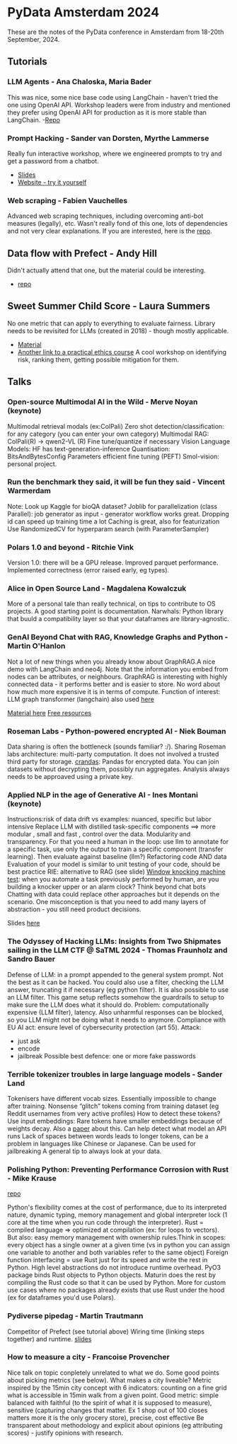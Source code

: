 # PyData Amsterdam 2024
These are the notes of the PyData conference in Amsterdam from 18-20th September, 2024.

## Tutorials

### LLM Agents - Ana Chaloska, Maria Bader

This was nice, some nice base code using LangChain - haven't tried the one using OpenAI API.
Workshop leaders were from industry and mentioned they prefer using OpenAI API for production as it is more stable than LangChain.
-[Repo](https://github.com/mkmbader/pydata_workshop_September2024)

### Prompt Hacking - Sander van Dorsten, Myrthe Lammerse

Really fun interactive workshop, where we engineered prompts to try and get a password from a chatbot.
- [Slides](https://amsterdam2024.pydata.org/cfp/talk/DTTGNH/)
- [Website - try it yourself](https://tensortrust.ai/)

### Web scraping - Fabien Vauchelles

Advanced web scraping techniques, including overcoming anti-bot measures (legally), etc.
Wasn't really fond of this one, lots of dependencies and not very clear explanations. If you are interested, here is the [repo](https://github.com/fabienvauchelles/scraping-workshop).

## Data flow with Prefect - Andy Hill

Didn't actually attend that one, but the material could be interesting.

- [repo](https://github.com/Cadarn/PyData-Prefect-Workshop)

## Sweet Summer Child Score - Laura Summers

No one metric that can apply to everything to evaluate fairness.
Library needs to be revisited for LLMs (created in 2018) - though mostly applicable.
- [Material](https://summerscope.github.io/slides/summerchild-workshop/)
- [Another link to a practical ethics course](https://ethics.fast.ai/)
A cool workshop on identifying risk, ranking them, getting possible mitigation for them.

## Talks

### Open-source Multimodal AI in the Wild - Merve Noyan (keynote)

Multimodal retrieval modals (ex:ColPali)
Zero shot detection/classification: for any category (you can enter your own category)
Multimodal RAG: ColPali(R) -> qwen2-VL (R)
Fine tune/quantize if necessary
Vision Language Models: HF has text-generation-inference
Quantisation: BitsAndBytesConfig
Parameters efficient fine tuning (PEFT)
Smol-vision: personal project.

### Run the benchmark they said, it will be fun they said - Vincent Warmerdam

Note: Look up Kaggle for bioQA dataset?
Joblib for parallelization (class Parallel): job generator as input - generator workflow works great.
Dropping id can speed up training time a lot
Caching is great, also for featurization
Use RandomizedCV for hyperparam search (with ParameterSampler)

### Polars 1.0 and beyond - Ritchie Vink

Version 1.0: there will be a GPU release.
Improved parquet performance.
Implemented correctness (error raised early, eg types).

### Alice in Open Source Land - Magdalena Kowalczuk

More of a personal tale than really technical, on tips to contribute to OS projects.
A good starting point is documentation.
Narwhals: Python library that buuld a compatibility layer so that your dataframes are library-agnostic.

### GenAI Beyond Chat with RAG, Knowledge Graphs and Python - Martin O'Hanlon

Not a lot of new things when you already know about GraphRAG.A nice demo with LangChain and neo4j.
Note that the information you embed from nodes can be attributes, or neighbours.
GraphRAG is interesting with highly connected data - it performs better and is easier to store.
No word about how much more expensive it is in terms of compute.
Function of interest: LLM graph transformer (langchain) also used [here](https://github.com/neo4j-labs/llm-graph-builder)

[Material here](https://github.com/martinohanlon/pydata-ams-24)
[Free resources](graphacademy.neo4j.com)

### Roseman Labs - Python-powered encrypted AI - Niek Bouman

Data sharing is often the bottleneck (sounds familiar? :/).
Sharing Roseman labs architecture: multi-party computation.
It does not involved a trusted third party for storage.
[crandas](https://docs.rosemanlabs.com/latest/index.html): Pandas for encrypted data. You can join datasets without decrypting them, possibly run aggregates. Analysis always needs to be approaved using a private key.

### Applied NLP in the age of Generative AI - Ines Montani (keynote)

Instructions:risk of data drift vs examples: nuanced, specific but labor intensive
Replace LLM with distilled task-specific components ==> more modular , small and fast , control over the data. Modularity and transparency.
For that you need a human in the loop: use llm to annotate for a specific task, use only the output to train a specific component (transfer learning). Then evaluate against baseline (llm?)
Refactoring code AND data
Evaluation of your model is similar to unit testing of your code, should be best practice
RIE: alternative to RAG (see slide)
[Window knocking machine test](https://ines.io/blog/window-knocking-machine-test/): when you automate a task previously performed by human, are you building a knocker upper or an alarm clock? Think beyond chat bots
Chatting with data could replace other approaches but it depends on the scenario. One misconception is that you need to add many layers of abstraction - you still need product decisions.

Slides [here](https://speakerdeck.com/inesmontani/applied-nlp-in-the-age-of-generative-ai)


### The Odyssey of Hacking LLMs: Insights from Two Shipmates sailing in the LLM CTF @ SaTML 2024 - Thomas Fraunholz and Sandro Bauer

Defense of LLM: in a prompt appended to the general system prompt. Not the best as it can be hacked.
You could also use a filter, checking the LLM answer, truncating it if necessary (eg python filter). It is also possible to use an LLM filter.
This game setup reflects somehow the guardrails to setup to make sure the LLM does what it should do.
Problem: computationally expensive (LLM filter), latency. Also unharmful responses can be blocked, so you LLM might not be doing what it needs to anymore.
Compliance with EU AI act: ensure level of cybersecurity protection (art 55).
Attack:
- just ask
- encode
- jailbreak
Possible best defence: one or more fake passwords

### Terrible tokenizer troubles in large language models - Sander Land

Tokenisers have different vocab sizes.
Essentially impossible to change after training.
Nonsense “glitch” tokens coming from training dataset (eg Reddit usernames from very active profiles)
How to detect these tokens?
Use input embeddings: Rare tokens have smaller embeddings because of weights decay. Also a [paper](https://arxiv.org/pdf/2405.05417) about this.
Can help detect what model an API runs
Lack of spaces between words leads to longer tokens, can be a problem in languages like Chinese or Japanese.
Can be used for jailbreaking
A general tip to always look at your data.

### Polishing Python: Preventing Performance Corrosion with Rust - Mike Krause

[repo](https://github.com/MBKraus/pydata_payment_handler)

Python's flexibility comes at the cost of performance, due to its interpreted nature, dynamic typing, memory management and global interpreter lock (1 core at the time when you run code through the interpreter).
Rust = compiled language => optimized at compilation (ex: for loops to vectors).
But also: easy memory management with ownership rules.Think in scopes: every object has a single owner at a given time (vs in python you can assign one variable to another and both variables refer to the same object)
Foreign function interfacing = use Rust just for its speed and write the rest in Python.
High level abstractions do not introduce runtime overhead.
PyO3 package binds Rust objects to Python objects. Maturin does the rest by compiling the Rust code so that it can be used by Python.
More for custom use cases where no packages already exists that use Rust under the hood (ex for dataframes you'd use Polars).


### Pydiverse pipedag - Martin Trautmann

Competitor of Prefect (see tutorial above)
Wiring time (linking steps together) and runtime.
[slides](https://drive.google.com/file/d/1luFqwKsWFUghkyVcowvhRtdNEIryEcgv/view)

### How to measure a city - Francoise Provencher

Nice talk on topic conpletely unrelated to what we do. Some good points about picking metrics (see below).
What makes a city liveable?
Metric inspired by the 15min city concept with 6 indicators: counting on a fine grid what is accessible in 15min walk from a given point.
Good metric: simple balanced with faithful (to the spirit of what it is supposed to measure), sensitive (capturing changes that matter. Ex 1 shop out of 100 closes matters more it is the only grocery store), precise, cost effective
Be transparent about methodology and explicit about opinions (eg attributing scores) - justify opinions with research.

